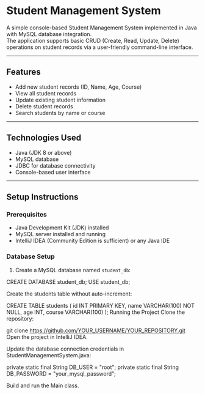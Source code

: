 # Student Management System

A simple console-based Student Management System implemented in Java with MySQL database integration.  
The application supports basic CRUD (Create, Read, Update, Delete) operations on student records via a user-friendly command-line interface.

---

## Features

- Add new student records (ID, Name, Age, Course)  
- View all student records  
- Update existing student information  
- Delete student records  
- Search students by name or course

---

## Technologies Used

- Java (JDK 8 or above)  
- MySQL database  
- JDBC for database connectivity  
- Console-based user interface

---

## Setup Instructions

### Prerequisites

- Java Development Kit (JDK) installed  
- MySQL server installed and running  
- IntelliJ IDEA (Community Edition is sufficient) or any Java IDE

### Database Setup

1. Create a MySQL database named `student_db`:

CREATE DATABASE student_db;
USE student_db;


Create the students table without auto-increment:

CREATE TABLE students (
    id INT PRIMARY KEY,
    name VARCHAR(100) NOT NULL,
    age INT,
    course VARCHAR(100)
);
Running the Project
Clone the repository:

git clone https://github.com/YOUR_USERNAME/YOUR_REPOSITORY.git
Open the project in IntelliJ IDEA.

Update the database connection credentials in StudentManagementSystem.java:

private static final String DB_USER = "root";
private static final String DB_PASSWORD = "your_mysql_password";

Build and run the Main class.
